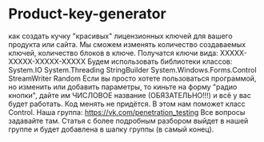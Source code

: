 # Product-key-generator
как создать кучку "красивых" лицензионных ключей для вашего продукта или сайта.  Мы сможем изменять количество создаваемых ключей, количество блоков в ключе.  Получатся ключи вида: ХХХХХ-ХХХХХ-ХХХХХ-ХХХХХ Будем использовать библиотеки классов: System.IO System.Threading StringBuilder System.Windows.Forms.Control StreamWriter Random Если вы просто хотете пользоваться программой, но изменить или добавить параметры, то киньте на форму "радио кнопки", дайте им ЧИСЛОВОЕ название (ОБЯЗАТЕЛЬНО!!!) и всё у вас будет работать. Код менять не придётся. В этом нам поможет класс Control. Наша группа: https://vk.com/penetration_testing Все вопросы задавайте там. Статья с более подробным разбором выйдет в нашей группе и будет добавлена в шапку группы (в самый конец).
